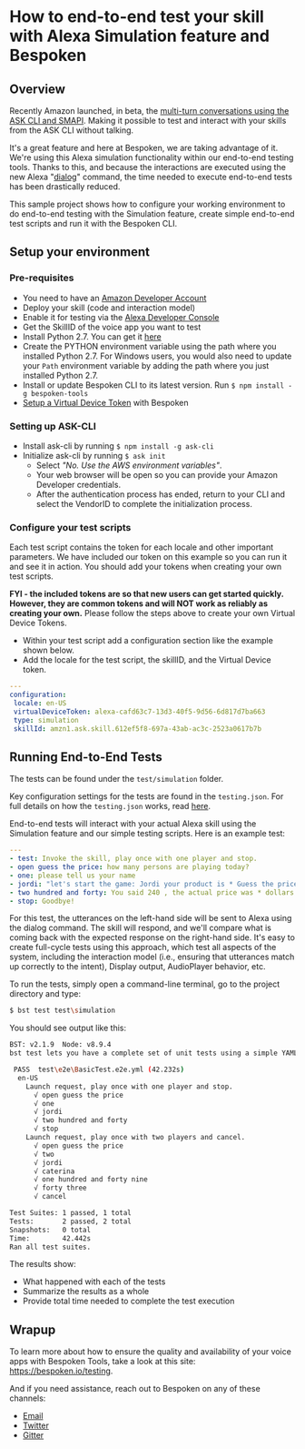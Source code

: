 # __How to end-to-end test your skill with Alexa Simulation feature and Bespoken__
## __Overview__
Recently Amazon launched, in beta, the [multi-turn conversations using the ASK CLI and SMAPI](https://developer.amazon.com/blogs/alexa/post/af4b0637-c473-4768-bdf5-cc2b56eec0d1/now-available-test-multi-turn-conversations-beta-using-the-ask-cli-and-smapi). Making it possible to test and interact with your skills from the ASK CLI without talking.

It's a great feature and here at Bespoken, we are taking advantage of it. We're using this Alexa simulation functionality within our end-to-end testing tools. Thanks to this, and because the interactions are executed using the new Alexa "[dialog](https://developer.amazon.com/docs/smapi/ask-cli-command-reference.html#dialog-command)" command, the time needed to execute end-to-end tests has been drastically reduced.

This sample project shows how to configure your working environment to do end-to-end testing with the Simulation feature, create simple end-to-end test scripts and run it with the Bespoken CLI.

## __Setup your environment__

### __Pre-requisites__
* You need to have an [Amazon Developer Account](https://developer.amazon.com/)
* Deploy your skill (code and interaction model)
* Enable it for testing via the [Alexa Developer Console](https://developer.amazon.com/docs/devconsole/test-your-skill.html#test-simulator)
* Get the SkillID of the voice app you want to test
* Install Python 2.7. You can get it [here](https://www.python.org/downloads/release/python-2715/)
* Create the PYTHON environment variable using the path where you installed Python 2.7. For Windows users, you would also need to update your `Path` environment variable by adding the path where you just installed Python 2.7.
* Install or update Bespoken CLI to its latest version. Run `$ npm install -g bespoken-tools`
* [Setup a Virtual Device Token](https://read.bespoken.io/end-to-end/setup/) with Bespoken

### __Setting up ASK-CLI__
* Install ask-cli by running `$ npm install -g ask-cli`
* Initialize ask-cli by running `$ ask init`
    * Select _"No. Use the AWS environment variables"_.
    * Your web browser will be open so you can provide your Amazon Developer credentials.
    * After the authentication process has ended, return to your CLI and select the VendorID to complete the initialization process.

### __Configure your test scripts__
Each test script contains the token for each locale and other important parameters. We have included our token on this example so you can run it and see it in action. You should add your tokens when creating your own test scripts.

**FYI - the included tokens are so that new users can get started quickly. However, they are common tokens and will NOT work as reliably as creating your own.** Please follow the steps above to create your own Virtual Device Tokens.

* Within your test script add a configuration section like the example shown below.
* Add the locale for the test script, the skillID, and the Virtual Device token.
```yaml
---
configuration:
 locale: en-US
 virtualDeviceToken: alexa-cafd63c7-13d3-40f5-9d56-6d817d7ba663
 type: simulation
 skillId: amzn1.ask.skill.612ef5f8-697a-43ab-ac3c-2523a0617b7b
```

## __Running End-to-End Tests__
The tests can be found under the `test/simulation` folder.

Key configuration settings for the tests are found in the `testing.json`. For full details on how the `testing.json` works, read [here](https://read.bespoken.io/end-to-end/guide/#configuration).

End-to-end tests will interact with your actual Alexa skill using the Simulation feature and our simple testing scripts. Here is an example test:  
```YAML
---
- test: Invoke the skill, play once with one player and stop. 
- open guess the price: how many persons are playing today?
- one: please tell us your name
- jordi: "let's start the game: Jordi your product is * Guess the price"
- two hundred and forty: You said 240 , the actual price was * dollars. Your score for that answer is * points. Your next product is * Guess the price
- stop: Goodbye!
```
For this test, the utterances on the left-hand side will be sent to Alexa using the dialog command. The skill will respond, and we'll compare what is coming back with the expected response on the right-hand side. It's easy to create full-cycle tests using this approach, which test all aspects of the system, including the interaction model (i.e., ensuring that utterances match up correctly to the intent), Display output, AudioPlayer behavior, etc.

To run the tests, simply open a command-line terminal, go to the project directory and type:  
```BASH
$ bst test test\simulation
```

You should see output like this:
```BASH
BST: v2.1.9  Node: v8.9.4
bst test lets you have a complete set of unit tests using a simple YAML format. Find out more at https://read.bespoken.io.

 PASS  test\e2e\BasicTest.e2e.yml (42.232s)
  en-US
    Launch request, play once with one player and stop.
      √ open guess the price
      √ one
      √ jordi
      √ two hundred and forty
      √ stop
    Launch request, play once with two players and cancel.
      √ open guess the price
      √ two
      √ jordi
      √ caterina
      √ one hundred and forty nine
      √ forty three
      √ cancel

Test Suites: 1 passed, 1 total
Tests:       2 passed, 2 total
Snapshots:   0 total
Time:        42.442s
Ran all test suites.
```

The results show:
* What happened with each of the tests
* Summarize the results as a whole
* Provide total time needed to complete the test execution

## __Wrapup__
To learn more about how to ensure the quality and availability of your voice apps with Bespoken Tools, take a look at this site:     https://bespoken.io/testing.

And if you need assistance, reach out to Bespoken on any of these channels:
* [Email](mailto:support@bespoken.io)
* [Twitter](https://twitter.com/bespokenio)
* [Gitter](https://gitter.im/bespoken)